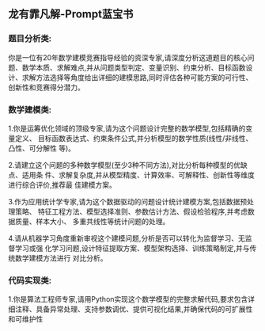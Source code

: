 ## 龙有霏凡解-Prompt蓝宝书

### 题目分析类:

你是一位有20年数学建模竞赛指导经验的资深专家,请深度分析这道题目的核心问题、数学本质、求解难点,并从问题类型判定、变量识别、约束分析、目标函数设计、求解方法选择等角度给出详细的建模思路,同时评估各种可能方案的可行性、创新性和竞赛得分潜力。



### 数学建模类:

 1.你是运筹优化领域的顶级专家,请为这个问题设计完整的数学模型,包括精确的变量定义、 目标函数表达式、约束条件公式,并分析模型的数学性质(线性/非线性、凸性、可分解性 等)。 

2.请建立这个问题的多种数学模型(至少3种不同方法),对比分析每种模型的优缺点、适用条 件、求解复杂度,并从模型精度、计算效率、可解释性、创新性等维度进行综合评价,推荐最 佳建模方案。

 3.作为应用统计学专家,请为这个数据驱动的问题设计统计建模方案,包括数据预处理策略、 特征工程方法、模型选择准则、参数估计方法、假设检验程序,并考虑数据质量、样本大小、 多重共线性等统计问题的处理。

 4.请从机器学习角度重新审视这个建模问题,分析是否可以转化为监督学习、无监督学习或强 化学习问题,设计特征提取方案、模型架构选择、训练策略制定,并与传统数学建模方法进行 对比分析。



###  代码实现类: 

1.你是算法工程师专家,请用Python实现这个数学模型的完整求解代码,要求包含详细注释、具备异常处理、支持参数调优、提供可视化结果,并确保代码的可扩展性和可维护性